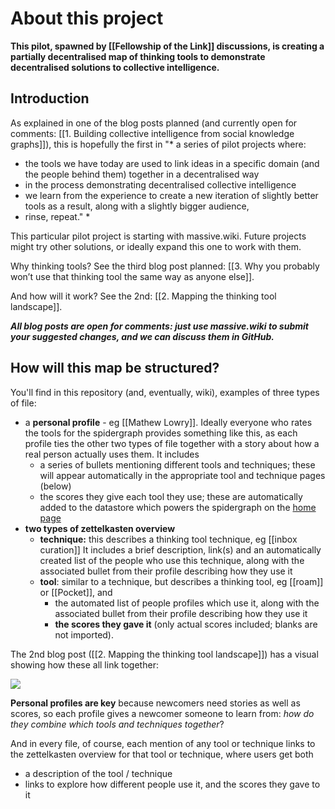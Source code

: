 # About this project
**This pilot, spawned by [[Fellowship of the Link]] discussions, is creating a partially decentralised map of thinking tools to demonstrate decentralised solutions to collective intelligence.** 

## Introduction
As explained in one of the blog posts planned (and currently open for comments: [[1. Building collective intelligence from social knowledge graphs]]), this is hopefully the first in "* a series of pilot projects where:

-   the tools we have today are used to link ideas in a specific domain (and the people behind them) together in a decentralised way
-   in the process demonstrating decentralised collective intelligence
-   we learn from the experience to create a new iteration of slightly better tools as a result, along with a slightly bigger audience,
-   rinse, repeat." *

This particular pilot project is starting with massive.wiki. Future projects might try other solutions, or ideally expand this one to work with them.

Why thinking tools? See the third blog post planned: [[3. Why you probably won’t use that thinking tool the same way as anyone else]].

And how will it work? See the 2nd: [[2. Mapping the thinking tool landscape]].

***All blog posts are open for comments: just use massive.wiki to submit your suggested changes, and we can discuss them in GitHub.***

## How will this map be structured?

You'll find in this repository (and, eventually, wiki), examples of three types of file:
* a **personal profile** - eg [[Mathew Lowry]]. Ideally everyone who rates the tools for the spidergraph provides something like this, as each profile ties the other two types of file together with a story about how a real person actually uses them. It includes 
	* a series of bullets mentioning different tools and techniques; these will appear automatically in the appropriate tool and technique pages (below)
	* the scores they give each tool they use; these are automatically added to the datastore which powers the spidergraph on the [home page]([[README]]) 
* **two types of zettelkasten overview**
	* **technique:** this describes a thinking tool technique, eg [[inbox curation]] It includes a brief description, link(s) and an automatically created list of the people who use this technique, along with the associated bullet from their profile describing how they use it
	* **tool**: similar to a technique, but describes a thinking tool, eg [[roam]] or [[Pocket]], and
		* the automated list of people profiles which use it, along with the associated bullet from their profile describing how they use it
		* **the scores they gave it** (only actual scores included; blanks are not imported).

The 2nd blog post ([[2. Mapping the thinking tool landscape]]) has a visual showing how these all link together:
 

![](https://cdn-images-1.medium.com/max/1000/1*RFMbqtFqw7xHmotEmNFqEw.png)

**Personal profiles are key** because newcomers need stories as well as scores, so each profile gives a newcomer someone to learn from: *how do they combine which tools and techniques together*? 

And in every file, of course, each mention of any tool or technique links to the zettelkasten overview for that tool or technique, where users get both 
* a description of the tool / technique
* links to explore how different people use it, and the scores they gave to it
